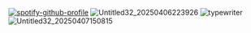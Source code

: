 [![spotify-github-profile](https://spotify-github-profile.kittinanx.com/api/view?uid=31kz335wxwqmxnhbanengctquizi&cover_image=true&theme=novatorem&show_offline=false&background_color=521d1d&interchange=false&bar_color=916c6c&bar_color_cover=false)](https://spotify-github-profile.kittinanx.com/api/view?uid=31kz335wxwqmxnhbanengctquizi&redirect=true)
![Untitled32_20250406223926](https://github.com/user-attachments/assets/ddae37d0-e759-4ffb-918f-db42d05fe8e8)
![typewriter](https://github.com/user-attachments/assets/5d166e3b-f854-4fdb-b37a-182f3734b03d)
![Untitled32_20250407150815](https://github.com/user-attachments/assets/976987bf-777c-4fdb-8c49-9f8a77b19d2c)
